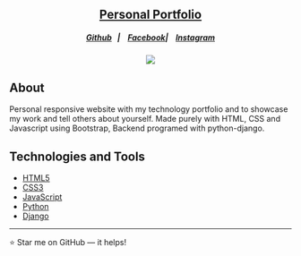 <h2 align="center"><a href="https://mubashirofcl.github.io" target="_blank">Personal Portfolio</a></h2>

<h5 align="center">
    <p align="center">
      <a href="https://mubashirofcl.github.io">Github</a>&nbsp;&nbsp;&nbsp;|&nbsp;&nbsp;&nbsp;   
      <a href=" https://www.facebook.com/share/sdoxFsuVTm9WPqQJ/?mibextid=qi2Omg">Facebook</a>|&nbsp;&nbsp;&nbsp;
      <a href="https://www.instagram.com/mubasheeiir/">Instagram</a>
  </p>
</h5>

<p align="center">
    <a href="https://mubashirofcl.github.io" target="_blank"><img src="static/videos/VID-20240604-WA0149_2.gif">
  </a>
</p>

##  About

Personal responsive website with my technology portfolio and to showcase my work and tell others about yourself. Made purely with HTML, CSS and Javascript using Bootstrap, Backend programed with python-django.

##  Technologies and Tools

* [HTML5](https://developer.mozilla.org/en-US/docs/Glossary/HTML5)
* [CSS3](https://developer.mozilla.org/en-US/docs/Web/CSS)
* [JavaScript](https://www.javascript.com/)
* [Python](https://www.python.org/)
* [Django](https://www.djangoproject.com/)

---
:star: Star me on GitHub — it helps!

